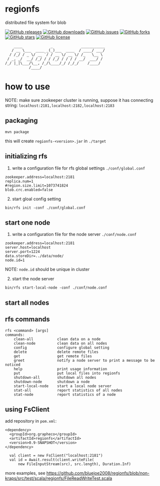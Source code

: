 # regionfs
distributed file system for blob

[![GitHub releases](https://img.shields.io/github/release/bluejoe2008/regionfs.svg)](https://github.com/bluejoe2008/regionfs/releases)
[![GitHub downloads](https://img.shields.io/github/downloads/bluejoe2008/regionfs/total.svg)](https://github.com/bluejoe2008/regionfs/releases)
[![GitHub issues](https://img.shields.io/github/issues/bluejoe2008/regionfs.svg)](https://github.com/bluejoe2008/regionfs/issues)
[![GitHub forks](https://img.shields.io/github/forks/bluejoe2008/regionfs.svg)](https://github.com/bluejoe2008/regionfs/network)
[![GitHub stars](https://img.shields.io/github/stars/bluejoe2008/regionfs.svg)](https://github.com/bluejoe2008/regionfs/stargazers)
[![GitHub license](https://img.shields.io/github/license/bluejoe2008/regionfs.svg)](https://github.com/bluejoe2008/regionfs/blob/master/LICENSE)

```
    ____             _             ___________
   / __ \___  ____ _(_)___  ____  / ____/ ___/
  / /_/ / _ \/ __ `/ / __ \/ __ \/ /_   \__ \
 / _, _/  __/ /_/ / / /_/ / / / / __/  ___/ /
/_/ |_|\___/\__, /_/\____/_/ /_/_/    /____/
           /____/

```

# how to use

NOTE: make sure zookeeper cluster is running, suppose it has connecting string: `localhost:2181,localhost:2182,localhost:2183`

## packaging

```
mvn package
```

this will create `regionfs-<version>.jar` in `./target`

## initializing rfs

1. write a configuration file for rfs global settings `./conf/global.conf`

```
zookeeper.address=localhost:2181
replica.num=1
#region.size.limit=1073741824
blob.crc.enabled=false
```

2. start gloal config setting

```
bin/rfs init -conf ./conf/global.conf
```

## start one node

1. write a configuration file for the node server `./conf/node.conf`

```
zookeeper.address=localhost:2181
server.host=localhost
server.port=1224
data.storeDir=../data/node/
node.id=1
```

NOTE: `node.id` should be unique in cluster

2. start the node server

```
bin/rfs start-local-node -conf ./conf/node.conf
```

## start all nodes

## rfs commands

```
rfs <command> [args]
commands:
	clean-all           clean data on a node
	clean-node          clean data on all nodes
	config              configure global setting
	delete              delete remote files
	get                 get remote files
	greet               notify a node server to print a message to be noticed
	help                print usage information
	put                 put local files into regionfs
	shutdown-all        shutdown all nodes
	shutdown-node       shutdown a node
	start-local-node    start a local node server
	stat-all            report statistics of all nodes
	stat-node           report statistics of a node
```

## using FsClient

add repository in `pom.xml`:

```
<dependency>
  <groupId>org.grapheco</groupId>
  <artifactId>regionfs</artifactId>
  <version>0.9-SNAPSHOT</version>
</dependency>
```

```
  val client = new FsClient("localhost:2181")
  val id = Await.result(client.writeFile(
      new FileInputStream(src), src.length), Duration.Inf)
```

more examples, see https://github.com/bluejoe2008/regionfs/blob/non-kraps/src/test/scala/regionfs/FileReadWriteTest.scala
